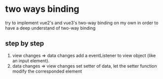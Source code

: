 # two ways binding
try to implement vue2's and vue3's two-way binding on my own 
in order to have a deep understand of two-way binding 


## step by step
1. view changes => data changes
    add a eventListener to view object (like an input element).
2. data changes => view changes
    set setter of data, let the setter function modify the corresponded element
